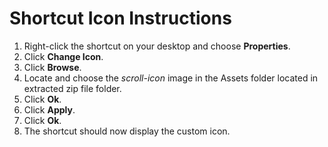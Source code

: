 # Shortcut Icon Instructions
1. Right-click the shortcut on your desktop and choose **Properties**.
2. Click **Change Icon**.
3. Click **Browse**.
4. Locate and choose the _scroll-icon_ image in the Assets folder located in extracted zip file folder.
5. Click **Ok**.
6. Click **Apply**.
7. Click **Ok**.
8. The shortcut should now display the custom icon.